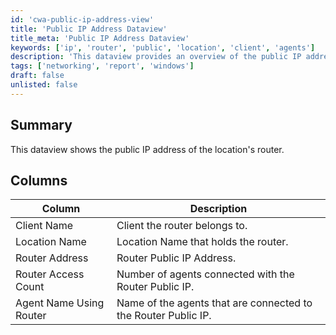 ```yaml
---
id: 'cwa-public-ip-address-view'
title: 'Public IP Address Dataview'
title_meta: 'Public IP Address Dataview'
keywords: ['ip', 'router', 'public', 'location', 'client', 'agents']
description: 'This dataview provides an overview of the public IP address associated with the location\'s router, including details about the client, location, router access count, and connected agents.'
tags: ['networking', 'report', 'windows']
draft: false
unlisted: false
---
```

## Summary

This dataview shows the public IP address of the location's router.

## Columns

| Column                       | Description                                         |
|------------------------------|-----------------------------------------------------|
| Client Name                  | Client the router belongs to.                       |
| Location Name                | Location Name that holds the router.                |
| Router Address               | Router Public IP Address.                           |
| Router Access Count          | Number of agents connected with the Router Public IP.|
| Agent Name Using Router      | Name of the agents that are connected to the Router Public IP.|


